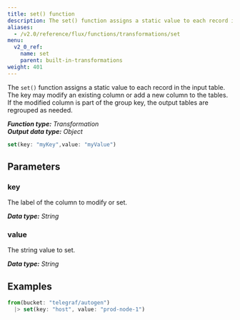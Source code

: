```yaml
---
title: set() function
description: The set() function assigns a static value to each record in the input table.
aliases:
  - /v2.0/reference/flux/functions/transformations/set
menu:
  v2_0_ref:
    name: set
    parent: built-in-transformations
weight: 401
---
```


The `set()` function assigns a static value to each record in the input table.
The key may modify an existing column or add a new column to the tables.
If the modified column is part of the group key, the output tables are regrouped as needed.

_**Function type:** Transformation_  
_**Output data type:** Object_

```js
set(key: "myKey",value: "myValue")
```

## Parameters

### key
The label of the column to modify or set.

_**Data type:** String_

### value
The string value to set.

_**Data type:** String_

## Examples
```js
from(bucket: "telegraf/autogen")
  |> set(key: "host", value: "prod-node-1")
```
